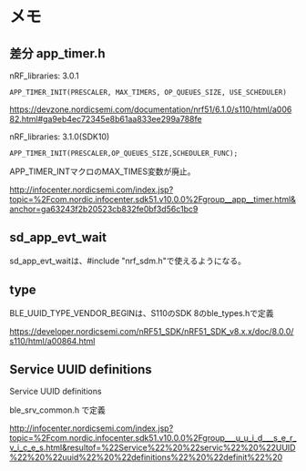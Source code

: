 # メモ

## 差分 app_timer.h

nRF_libraries: 3.0.1

	APP_TIMER_INIT(PRESCALER, MAX_TIMERS, OP_QUEUES_SIZE, USE_SCHEDULER)		

https://devzone.nordicsemi.com/documentation/nrf51/6.1.0/s110/html/a00682.html#ga9eb4ec72345e8b61aa833ee299a788fe

nRF_libraries: 3.1.0(SDK10)


	APP_TIMER_INIT(PRESCALER,OP_QUEUES_SIZE,SCHEDULER_FUNC);

APP_TIMER_INTマクロのMAX_TIMES変数が廃止。

http://infocenter.nordicsemi.com/index.jsp?topic=%2Fcom.nordic.infocenter.sdk51.v10.0.0%2Fgroup__app__timer.html&anchor=ga63243f2b20523cb832fe0bf3d56c1bc9

## sd_app_evt_wait

sd_app_evt_waitは、#include "nrf_sdm.h"で使えるようになる。

## type

BLE_UUID_TYPE_VENDOR_BEGINは、S110のSDK 8のble_types.hで定義

https://developer.nordicsemi.com/nRF51_SDK/nRF51_SDK_v8.x.x/doc/8.0.0/s110/html/a00864.html

## Service UUID definitions

Service UUID definitions

ble_srv_common.h で定義

http://infocenter.nordicsemi.com/index.jsp?topic=%2Fcom.nordic.infocenter.sdk51.v10.0.0%2Fgroup___u_u_i_d___s_e_r_v_i_c_e_s.html&resultof=%22Service%22%20%22servic%22%20%22UUID%22%20%22uuid%22%20%22definitions%22%20%22definit%22%20
